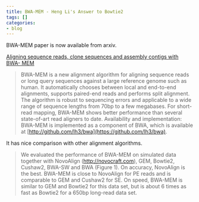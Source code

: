 ```yaml
---
title: BWA-MEM - Heng Li's Answer to Bowtie2
tags: []
categories:
- blog
---
```

BWA-MEM paper is now available from arxiv.
<!--more-->

[Aligning sequence reads, clone sequences and assembly contigs with BWA-
MEM](http://arxiv.org/pdf/1303.3997v1.pdf)

> BWA-MEM is a new alignment algorithm for aligning sequence reads or long
query sequences against a large reference genome such as human. It
automatically chooses between local and end-to-end alignments, supports
paired-end reads and performs split alignment. The algorithm is robust to
sequencing errors and applicable to a wide range of sequence lengths from 70bp
to a few megabases. For short-read mapping, BWA-MEM shows better performance
than several state-of-art read aligners to date. Availability and
implementation: BWA-MEM is implemented as a component of BWA, which is
available at [http://github.com/lh3/bwa](https://github.com/lh3/bwa).

It has nice comparison with other alignment algorithms.

> We evaluated the performance of BWA-MEM on simulated data together with
NovoAlign (http://novocraft.com), GEM, Bowtie2, Cushaw2, BWA-SW and BWA
(Figure 1). On accuracy, NovoAlign is the best. BWA-MEM is close to NovoAlign
for PE reads and is comparable to GEM and Cushaw2 for SE. On speed, BWA-MEM is
similar to GEM and Bowtie2 for this data set, but is about 6 times as fast as
Bowtie2 for a 650bp long-read data set.

